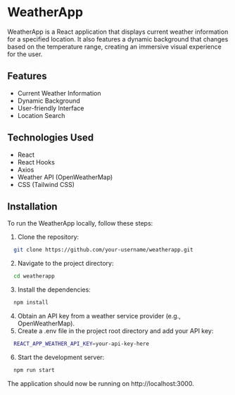 
# WeatherApp

WeatherApp is a React application that displays current weather information for a specified location. It also features a dynamic background that changes based on the temperature range, creating an immersive visual experience for the user.

## Features

- Current Weather Information
- Dynamic Background
- User-friendly Interface
- Location Search

## Technologies Used
- React
- React Hooks
- Axios
- Weather API (OpenWeatherMap)
- CSS (Tailwind CSS)

## Installation

To run the WeatherApp locally, follow these steps:
1. Clone the repository:
```bash
  git clone https://github.com/your-username/weatherapp.git
```
2. Navigate to the project directory:
```bash
  cd weatherapp
```
3. Install the dependencies:
```bash
  npm install
```
4. Obtain an API key from a weather service provider (e.g., OpenWeatherMap).
5. Create a .env file in the project root directory and add your API key:
```bash
  REACT_APP_WEATHER_API_KEY=your-api-key-here
```
6. Start the development server:
```bash
  npm run start
```
The application should now be running on http://localhost:3000.




